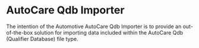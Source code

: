 AutoCare Qdb Importer
=====================

The intention of the Automotive AutoCare Qdb Importer is to provide an
out-of-the-box solution for importing data included within the AutoCare
Qdb (Qualifier Database) file type.
